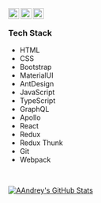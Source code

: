 <a href="https://www.linkedin.com/in/arakelyan-andrey/">
  <img align="left" alt="Andrey's Linkdein" width="22px" src="https://cdn.jsdelivr.net/npm/simple-icons@v3/icons/linkedin.svg" />
</a>
<a href="https://github.com/andryush">
  <img align="left" alt="Andrey's Github" width="22px" src="https://cdn.jsdelivr.net/npm/simple-icons@v3/icons/github.svg" />
</a>
<a href="https://t.me/username3373">
  <img align="left" alt="Andrey's Telegram" width="22px" src="https://cdn.jsdelivr.net/npm/simple-icons@v3/icons/telegram.svg" />
</a>
<br />

<h3>Tech Stack</h3>

- HTML
- CSS
- Bootstrap
- MaterialUI
- AntDesign
- JavaScript
- TypeScript
- GraphQL
- Apollo
- React
- Redux
- Redux Thunk
- Git
- Webpack

<br/>

[![AAndrey's GitHub Stats](https://github-readme-stats.vercel.app/api?username=andryush&show_icons=true)](https://github.com/AVS1508)
